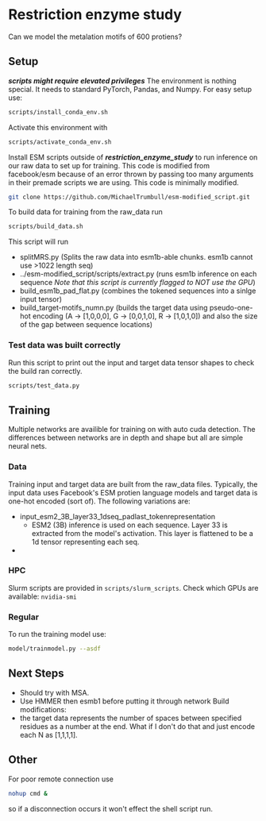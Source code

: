 # Restriction enzyme study
Can we model the metalation motifs of 600 protiens?
## Setup
***scripts might require elevated privileges***
The environment is nothing special. It needs to standard PyTorch, Pandas, and Numpy. For easy setup use:
```bash
scripts/install_conda_env.sh
```

Activate this environment with
```bash
scripts/activate_conda_env.sh
```
Install ESM scripts outside of ***restriction_enzyme_study*** to run inference on our raw data to set up for training. This code is modified from facebook/esm because of an error thrown by passing too many arguments in their premade scripts we are using. This code is minimally modified.
```bash
git clone https://github.com/MichaelTrumbull/esm-modified_script.git
```
To build data for training from the raw_data run
```bash
scripts/build_data.sh
```
This script will run 
- splitMRS.py (Splits the raw data into esm1b-able chunks. esm1b cannot use >1022 length seq)
- ../esm-modified_script/scripts/extract.py (runs esm1b inference on each sequence *Note that this script is currently flagged to NOT use the GPU*)
- build_esm1b_pad_flat.py (combines the tokened sequences into a sinlge input tensor)
- build_target-motifs_numn.py (builds the target data using pseudo-one-hot encoding (A -> [1,0,0,0], G -> [0,0,1,0], R -> [1,0,1,0]) and also the size of the gap between sequence locations)

### Test data was built correctly
Run this script to print out the input and target data tensor shapes to check the build ran correctly.
```bash
scripts/test_data.py
```

## Training
Multiple networks are availible for training on with auto cuda detection. The differences between networks are in depth and shape but all are simple neural nets.
### Data
Training input and target data are built from the raw_data files. Typically, the input data uses Facebook's ESM protien language models and target data is one-hot encoded (sort of). The following variations are:
- input_esm2_3B_layer33_1dseq_padlast_tokenrepresentation
    - ESM2 (3B) inference is used on each sequence. Layer 33 is extracted from the model's activation. This layer is flattened to be a 1d tensor representing each seq. 
- 
### HPC
Slurm scripts are provided in `scripts/slurm_scripts`.
Check which GPUs are available: `nvidia-smi`
### Regular
To run the training model use:
```bash
model/trainmodel.py --asdf
```
## Next Steps
- Should try with MSA. 
- Use HMMER then esmb1 before putting it through network
Build modifications:
- the target data represents the number of spaces between specified residues as a number at the end. What if I don't do that and just encode each N as [1,1,1,1]. 


## Other
For poor remote connection use 
```bash
nohup cmd &
```
so if a disconnection occurs it won't effect the shell script run.